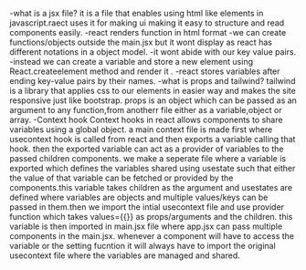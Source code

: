 -what is a jsx file?
it is a file that enables using html like elements in javascript.raect uses it for making ui making it easy to structure and read components easily.
-react renders function in html format
-we can create functions/objects outside the main.jsx but it wont display as react has different notations in a object model.
-it wont abide with our key value pairs.
-instead we can create a variable and store a new element using React.createelement method and render it .
-react stores variables after ending key-value pairs by their names.
-what is props and tailwind?
tailwind is a library that applies css to our elements in easier way and makes the site responsive just like bootstrap.
props is an object which can be passed as an argument to any function,from anotherr file either as a variable,object or array.
-Context hook
Context hooks in react allows components to share variables using a global object.
a main context file is made first where usecontext hook is called from react and then exports a variable calling that hook.
then the exported variable can act as a provider of variables to the passed children components.
we make a seperate file where a variable is exported which defines the variables shared using usestate such that either the value of that variable can be fetched or provided by the components.this variable takes children as the argument and usestates are defined where variables are objects and multiple values/keys can be passed in them.then we import the intial usecontext file and use provider function which takes values={{}} as props/arguments and the children. this variable is then imported in main.jsx file where app.jsx can pass multiple components in the main.jsx.
whenever a component will have to access the variable or the setting fucntion it will always have to import the original usecontext file where the variables are managed and shared.